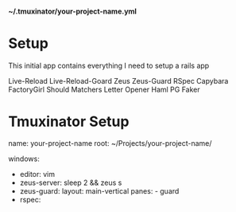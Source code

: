 #### ~/.tmuxinator/your-project-name.yml

# Setup
This initial app contains everything I need to setup a rails app

Live-Reload
Live-Reload-Goard
Zeus
Zeus-Guard
RSpec
Capybara
FactoryGirl
Should Matchers
Letter Opener
Haml
PG
Faker


# Tmuxinator Setup

name: your-project-name
root: ~/Projects/your-project-name/

windows:
  - editor: vim
  - zeus-server: sleep 2 && zeus s
  - zeus-guard:
      layout: main-vertical
      panes:
        - guard
  - rspec:



